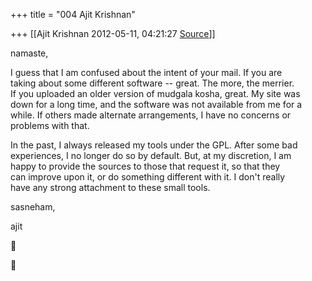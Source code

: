 +++
title = "004 Ajit Krishnan"

+++
[[Ajit Krishnan	2012-05-11, 04:21:27 [Source](https://groups.google.com/g/samskrita/c/A4rvk9MZiLA)]]



namaste,  
  
I guess that I am confused about the intent of your mail. If you are  
taking about some different software -- great. The more, the merrier.  
If you uploaded an older version of mudgala kosha, great. My site was  
down for a long time, and the software was not available from me for a  
while. If others made alternate arrangements, I have no concerns or  
problems with that.  
  
In the past, I always released my tools under the GPL. After some bad  
experiences, I no longer do so by default. But, at my discretion, I am  
happy to provide the sources to those that request it, so that they  
can improve upon it, or do something different with it. I don't really  
have any strong attachment to these small tools.  
  
sasneham,  
  
 ajit  





